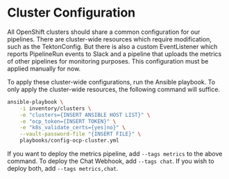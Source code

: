 # Cluster Configuration

All OpenShift clusters should share a common configuration for our pipelines.
There are cluster-wide resources which require modification, such as the
TektonConfig. But there is also a custom EventListener which reports PipelineRun
events to Slack and a pipeline that uploads the metrics of other pipelines
for monitoring purposes. This configuration must be applied manually for now.

To apply these cluster-wide configurations, run the Ansible playbook. To only apply
the cluster-wide resources, the following command will suffice.

```bash
ansible-playbook \
    -i inventory/clusters \
    -e "clusters={INSERT ANSIBLE HOST LIST}" \
    -e "ocp_token={INSERT TOKEN}" \
    -e "k8s_validate_certs={yes|no}" \
    --vault-password-file "{INSERT FILE}" \
    playbooks/config-ocp-cluster.yml
```

If you want to deploy the metrics pipeline, add `--tags metrics` to the above command.
To deploy the Chat Webhook, add `--tags chat`. If you wish to deploy both, add
`--tags metrics,chat`.